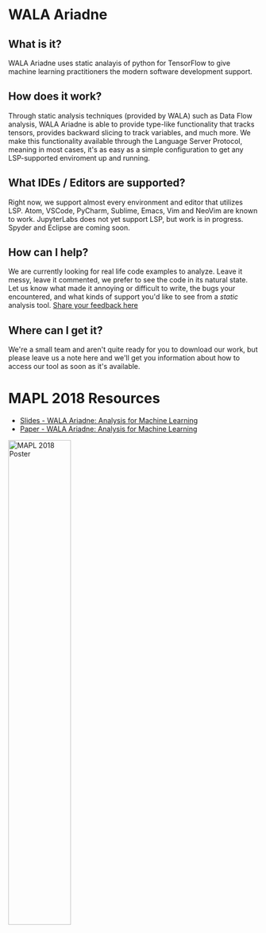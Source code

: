 # WALA Ariadne

## What is it?
WALA Ariadne uses static analayis of python for TensorFlow to give machine learning practitioners the modern software development support.

## How does it work?
Through static analysis techniques (provided by WALA) such as Data Flow analysis, WALA Ariadne is able to provide type-like functionality that tracks tensors, provides backward slicing to track variables, and much more. We make this functionality available through the Language Server Protocol, meaning in most cases, it's as easy as a simple configuration to get any LSP-supported enviroment up and running.

## What IDEs / Editors are supported?
Right now, we support almost every environment and editor that utilizes LSP.
Atom, VSCode, PyCharm, Sublime, Emacs, Vim and NeoVim are known to work.
JupyterLabs does not yet support LSP, but work is in progress.
Spyder and Eclipse are coming soon.

## How can I help?
We are currently looking for real life code examples to analyze. Leave it messy, leave it commented, we prefer to see the code in its natural state. Let us know what made it annoying or difficult to write, the bugs your encountered, and what kinds of support you'd like to see from a *static* analysis tool.
[Share your feedback here](https://goo.gl/forms/JkQhgOkkEvrtydVc2)

## Where can I get it?
We're a small team and aren't quite ready for you to download our work, but please leave us a note here and we'll get you information about how to access our tool as soon as it's available.

# MAPL 2018 Resources
* [Slides - WALA Ariadne: Analysis for Machine Learning](https://juliandolby.github.io/mapl/talk/2018/06/14/mapl-ariadne-analysis.html#/)
* [Paper - WALA Ariadne: Analysis for Machine Learning](https://arxiv.org/pdf/1805.04058)
<img src="https://raw.githubusercontent.com/wala/wala.github.io/master/MAPL-POSTER-1.0.001.png" alt="MAPL 2018 Poster " class="inline" width="50%" height="50%"/>
